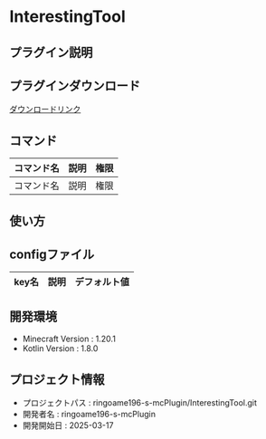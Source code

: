 # InterestingTool

## プラグイン説明

## プラグインダウンロード
[ダウンロードリンク](https://github.com/ringoame196-s-mcPlugin/InterestingTool/releases/latest)

## コマンド
| コマンド名   |     説明      | 権限 |
| --- | ----------- | ------- |
| コマンド名 | 説明 | 権限 |

## 使い方

## configファイル
| key名   |     説明      | デフォルト値 |
| --- | ----------- | ------- |
 
## 開発環境
- Minecraft Version : 1.20.1
- Kotlin Version : 1.8.0

## プロジェクト情報
- プロジェクトパス : ringoame196-s-mcPlugin/InterestingTool.git
- 開発者名 : ringoame196-s-mcPlugin
- 開発開始日 : 2025-03-17
